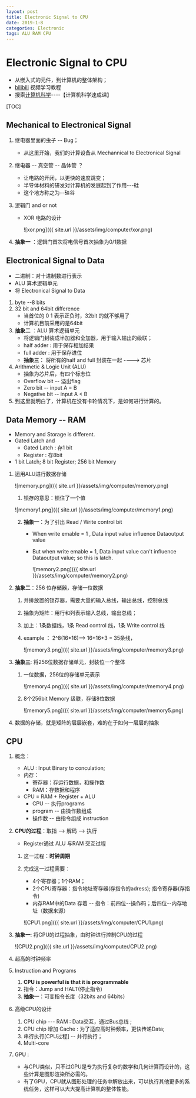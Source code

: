 ```yaml
---
layout: post
title: Electronic Signal to CPU
date: 2019-1-8
categories: Electronic
tags: ALU RAM CPU
---
```


# Electronic Signal to CPU

+ 从嵌入式的元件，到计算机的整体架构；
+ [bilibili](https://www.bilibili.com/)  视频学习教程
+ 搜索[计算机科学](https://search.bilibili.com/all?keyword=%E8%AE%A1%E7%AE%97%E6%9C%BA%E7%A7%91%E5%AD%A6&from_source=banner_search)----【计算机科学速成课】

[TOC]



## Mechanical to Electronical Signal

1. 继电器里面的虫子 -- Bug；

   + 从这里开始，我们的计算设备从 Mechannical to Electronical Signal

2. 继电器 -- 真空管 -- 晶体管 ？

   + 让电路的开闭，以更快的速度跳变；
   + 半导体材料的研发对计算机的发展起到了作用---硅
   + 这个地方称之为--硅谷

3. 逻辑门 and or not

   + XOR 电路的设计

     ![xor.png]({{ site.url }}/assets/img/computer/xor.png)

4. **抽象一** ：逻辑门首次将电信号首次抽象为0/1数据

## Electronical Signal to Data

+ 二进制：对十进制数进行表示
+ ALU 算术逻辑单元
+ 将 Electronical Signal to Data

1. byte --8 bits
2. 32 bit and 64bit difference
   + 当首位的 0 1 表示正负时，32bit 的就不够用了
   + 计算机目前采用的是64bit
3. **抽象二** ：ALU 算术逻辑单元
   + 将逻辑门封装成半加器和全加器，用于输入输出的级联；
   +  half adder : 用于保存相加结果
   + full adder : 用于保存进位
   + **抽象三**： 将所有的half and full 封装在一起 ----> 芯片
4. Arithmetic & Logic Unit (ALU)
   + 抽象为芯片后，有四个标志位
   + Overflow bit  --  溢出flag
   + Zero bit  --  input  A = B
   + Negative bit  --  input  A < B
5. 到这里就明白了，计算机在没有卡轮情况下，是如何进行计算的。

## Data Memory -- RAM

+ Memory and Storage is different.
+ Gated Latch and 
  + Gated Latch : 存1 bit
  + Register  :  存8bit
+  1 bit Latch;  8 bit Register;  256 bit Memory

1. 运用ALU进行数据存储

   ![memory.png]({{ site.url }}/assets/img/computer/memory.png)

   1. 锁存的意思：锁住了一个值

   ![memory1.png]({{ site.url }}/assets/img/computer/memory1.png)

   2. **抽象一**：为了引出 Read / Write control bit

      + When write emable = 1 ,  Data input value influence Dataoutput value

      + But when write emable = 1, Data input value can't influence Dataoutput value; so this is latch.

        ![memory2.png]({{ site.url }}/assets/img/computer/memory2.png)

2. **抽象二**：256 位存储器，存储一位数据

   1. 并排放置的锁存器，需要大量的输入总线，输出总线，控制总线

   2. 抽象为矩阵：用行和列表示输入总线，输出总线；

   3. 加上：1条数据线，1条 Read control 线，1条 Write control 线

   4. example ：  2^8(16*16)--> 16+16+3 = 35条线，

      ![memory3.png]({{ site.url }}/assets/img/computer/memory3.png)

3. **抽象三**: 将256位数据存储单元，封装位一个整体

   1. 一位数据，256位的存储单元表示

      ![memory4.png]({{ site.url }}/assets/img/computer/memory4.png)

   2. 8个256bit Memory 级联，存储8位数据

      ![memory5.png]({{ site.url }}/assets/img/computer/memory5.png)

4. 数据的存储，就是矩阵的层层嵌套，难的在于如何一层层的抽象

## CPU

1. 概念：

   + ALU : Input Binary to conculation;
   + 内存：
     + 寄存器：存运行数据，和操作数
     + RAM：存数据和程序
   + CPU = RAM + Register + ALU
     + CPU -- 执行programs 
     + program -- 由操作数组成
     + 操作数 -- 由指令组成 instruction

2. **CPU的过程**：取指 --> 解码 --> 执行

   + Register通过 ALU 与RAM 交互过程

   1. 这一过程：**时钟周期**

   2. 完成这一过程需要：

      + 4个寄存器；1个RAM；
      + 2个CPU寄存器：指令地址寄存器(存指令的adress); 指令寄存器(存指令)
      + 内存RAM中的Data 存着 -- 指令：前四位--操作码；后四位--内存地址（数据来源）

      ![CPU1.png]({{ site.url }}/assets/img/computer/CPU1.png)

3. **抽象一**: 将CPU的过程抽象，由时钟进行控制CPU的过程

   ![CPU2.png]({{ site.url }}/assets/img/computer/CPU2.png)

4. 超高的时钟频率

5. Instruction and Programs
   1. **CPU is powerful is that it is programmable**
   2. 指令：Jump and HALT(停止指令)
   3. **抽象一**：可变指令长度（32bits and 64bits）

6. 高级CPU的设计

   1. CPU chip  --- RAM  : Data交互，通过Bus总线 ;
   2. CPU chip 增加 Cache : 为了适应高时钟频率，更快传递Data;
   3. 串行执行[CPU过程] -- 并行执行；
   4. Multi-core

7. GPU : 

   + 与CPU类似，只不过GPU是专为执行复杂的数学和几何计算而设计的，这些计算是图形渲染所必需的。
   + 有了GPU，CPU就从图形处理的任务中解放出来，可以执行其他更多的系统任务，这样可以大大提高计算机的整体性能。